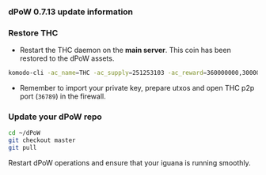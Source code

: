 ### dPoW 0.7.13 update information


### Restore THC

- Restart the THC daemon on the **main server**. This coin has been restored to the dPoW assets.

```bash
komodo-cli -ac_name=THC -ac_supply=251253103 -ac_reward=360000000,300000000,240000000,180000000,150000000,90000000,0 -ac_staked=100 -ac_eras=7 -ac_end=500001,1000001,1500001,2000001,2500001,4500001,0 -ac_perc=233333333 -ac_cc=2 -ac_ccenable=229,236,240 -ac_script=2ea22c8020987fad30df055db6fd922c3a57e55d76601229ed3da3b31340112e773df3d0d28103120c008203000401ccb8 -ac_founders=150 -ac_cbmaturity=1 -ac_sapling=1 -earlytxid=7e4a76259e99c9379551389e9f757fc5f46c33ae922a8644dc2b187af2a6adc1 -addnode=157.230.45.184 -addnode=165.22.52.123 -puskey=$pubkey
```

- Remember to import your private key, prepare utxos and open THC p2p port (`36789`) in the firewall.

### Update your dPoW repo

```bash
cd ~/dPoW
git checkout master
git pull
```

Restart dPoW operations and ensure that your iguana is running smoothly.

